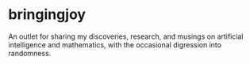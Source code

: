 # bringingjoy
An outlet for sharing my discoveries, research, and musings on artificial intelligence and mathematics, with the occasional digression into randomness.


